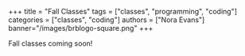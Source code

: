 +++
title = "Fall Classes"
tags = ["classes", "programming", "coding"]
categories = ["classes", "coding"]
authors = ["Nora Evans"]
banner="/images/brblogo-square.png"
+++

Fall classes coming soon!
